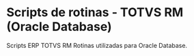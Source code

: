 # Scripts de rotinas - TOTVS RM (Oracle Database)

Scripts ERP TOTVS RM
Rotinas utilizadas para Oracle Database.
